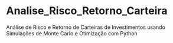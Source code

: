 # Analise_Risco_Retorno_Carteira
 Análise de Risco e Retorno de Carteiras de Investimentos usando Simulações de Monte Carlo e Otimização com Python
